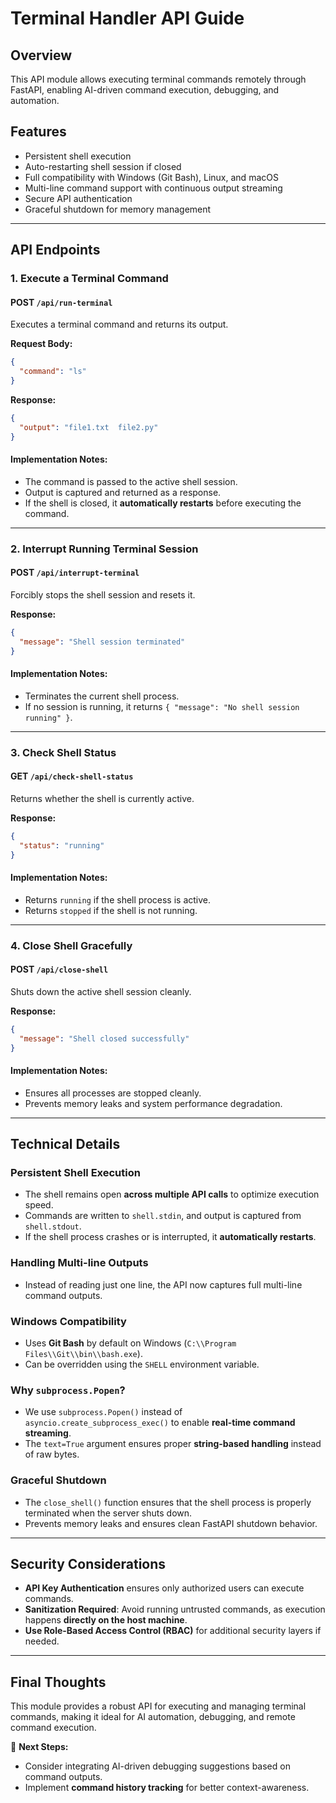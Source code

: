 # Terminal Handler API Guide

## Overview
This API module allows executing terminal commands remotely through FastAPI, enabling AI-driven command execution, debugging, and automation.

## Features
- Persistent shell execution
- Auto-restarting shell session if closed
- Full compatibility with Windows (Git Bash), Linux, and macOS
- Multi-line command support with continuous output streaming
- Secure API authentication
- Graceful shutdown for memory management

---

## API Endpoints

### 1. Execute a Terminal Command
#### **POST** `/api/run-terminal`
Executes a terminal command and returns its output.

**Request Body:**
```json
{
  "command": "ls"
}
```

**Response:**
```json
{
  "output": "file1.txt  file2.py"
}
```

#### **Implementation Notes:**
- The command is passed to the active shell session.
- Output is captured and returned as a response.
- If the shell is closed, it **automatically restarts** before executing the command.

---

### 2. Interrupt Running Terminal Session
#### **POST** `/api/interrupt-terminal`
Forcibly stops the shell session and resets it.

**Response:**
```json
{
  "message": "Shell session terminated"
}
```

#### **Implementation Notes:**
- Terminates the current shell process.
- If no session is running, it returns `{ "message": "No shell session running" }`.

---

### 3. Check Shell Status
#### **GET** `/api/check-shell-status`
Returns whether the shell is currently active.

**Response:**
```json
{
  "status": "running"
}
```

#### **Implementation Notes:**
- Returns `running` if the shell process is active.
- Returns `stopped` if the shell is not running.

---

### 4. Close Shell Gracefully
#### **POST** `/api/close-shell`
Shuts down the active shell session cleanly.

**Response:**
```json
{
  "message": "Shell closed successfully"
}
```

#### **Implementation Notes:**
- Ensures all processes are stopped cleanly.
- Prevents memory leaks and system performance degradation.

---

## **Technical Details**

### **Persistent Shell Execution**
- The shell remains open **across multiple API calls** to optimize execution speed.
- Commands are written to `shell.stdin`, and output is captured from `shell.stdout`.
- If the shell process crashes or is interrupted, it **automatically restarts**.

### **Handling Multi-line Outputs**
- Instead of reading just one line, the API now captures full multi-line command outputs.

### **Windows Compatibility**
- Uses **Git Bash** by default on Windows (`C:\\Program Files\\Git\\bin\\bash.exe`).
- Can be overridden using the `SHELL` environment variable.

### **Why `subprocess.Popen`?**
- We use `subprocess.Popen()` instead of `asyncio.create_subprocess_exec()` to enable **real-time command streaming**.
- The `text=True` argument ensures proper **string-based handling** instead of raw bytes.

### **Graceful Shutdown**
- The `close_shell()` function ensures that the shell process is properly terminated when the server shuts down.
- Prevents memory leaks and ensures clean FastAPI shutdown behavior.

---

## **Security Considerations**
- **API Key Authentication** ensures only authorized users can execute commands.
- **Sanitization Required**: Avoid running untrusted commands, as execution happens **directly on the host machine**.
- **Use Role-Based Access Control (RBAC)** for additional security layers if needed.

---

## **Final Thoughts**
This module provides a robust API for executing and managing terminal commands, making it ideal for AI automation, debugging, and remote command execution.

🚀 **Next Steps:**
- Consider integrating AI-driven debugging suggestions based on command outputs.
- Implement **command history tracking** for better context-awareness.

